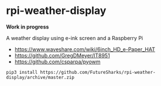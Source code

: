 # rpi-weather-display

**Work in progress**

A weather display using e-ink screen and a Raspberry Pi

- https://www.waveshare.com/wiki/6inch_HD_e-Paper_HAT
- https://github.com/GregDMeyer/IT8951
- https://github.com/csparpa/pyowm


```
pip3 install https://github.com/FutureSharks/rpi-weather-display/archive/master.zip
```
